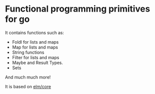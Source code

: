 # Functional programming primitives for go

It contains functions such as:

- Foldl for lists and maps
- Map for lists and maps
- String functions
- Filter for lists and maps
- Maybe and Result Types.
- Sets

And much much more!

It is based on [elm/core](https://package.elm-lang.org/packages/elm/core/latest/)
